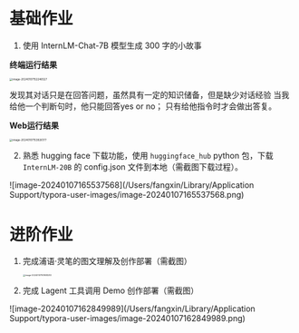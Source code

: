 # 基础作业

1. 使用 InternLM-Chat-7B 模型生成 300 字的小故事

**终端运行结果**

<img src="/Users/fangxin/Library/Application Support/typora-user-images/image-20240107152246527.png" alt="image-20240107152246527" style="zoom:33%;" />

发现其对话只是在回答问题，虽然具有一定的知识储备，但是缺少对话经验
当我给他一个判断句时，他只能回答yes or no；
只有给他指令时才会做出答复。



**Web运行结果**

<img src="/Users/fangxin/Library/Application Support/typora-user-images/image-20240107153926177.png" alt="image-20240107153926177" style="zoom: 33%;" />

2. 熟悉 hugging face 下载功能，使用 `huggingface_hub` python 包，下载 `InternLM-20B` 的 config.json 文件到本地（需截图下载过程）。

![image-20240107165537568](/Users/fangxin/Library/Application Support/typora-user-images/image-20240107165537568.png)

# 进阶作业

1. 完成浦语·灵笔的图文理解及创作部署（需截图）

   <img src="/Users/fangxin/Library/Application Support/typora-user-images/image-20240107161908283.png" alt="image-20240107161908283" style="zoom: 25%;" />

2. 完成 Lagent 工具调用 Demo 创作部署（需截图）

![image-20240107162849989](/Users/fangxin/Library/Application Support/typora-user-images/image-20240107162849989.png)
